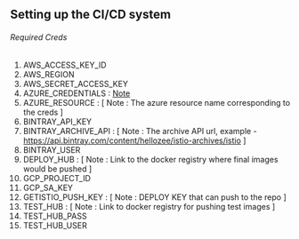 ## Setting up the CI/CD system

###### Required Creds
1. AWS_ACCESS_KEY_ID 
2. AWS_REGION
3. AWS_SECRET_ACCESS_KEY
4. AZURE_CREDENTIALS : [Note](https://github.com/Azure/login#configure-deployment-credentials)
5. AZURE_RESOURCE : [ Note : The azure resource name corresponding to the creds ]
6. BINTRAY_API_KEY
7. BINTRAY_ARCHIVE_API : [ Note : The archive API url, example - https://api.bintray.com/content/hellozee/istio-archives/istio ]
8. BINTRAY_USER
9. DEPLOY_HUB : [ Note : Link to the docker registry where final images would be pushed ]
10. GCP_PROJECT_ID
11. GCP_SA_KEY
12. GETISTIO_PUSH_KEY :  [ Note : DEPLOY KEY that can push to the repo ]
13. TEST_HUB : [ Note : Link to docker registry for pushing test images ] 
14. TEST_HUB_PASS
15. TEST_HUB_USER
